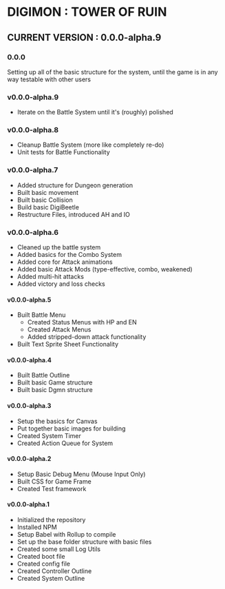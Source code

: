 # DIGIMON : TOWER OF RUIN

## CURRENT VERSION : 0.0.0-alpha.9

### 0.0.0
Setting up all of the basic structure for the system, until the game is in any way testable with other users

### v0.0.0-alpha.9
* Iterate on the Battle System until it's (roughly) polished

### v0.0.0-alpha.8
* Cleanup Battle System (more like completely re-do)
* Unit tests for Battle Functionality

### v0.0.0-alpha.7
* Added structure for Dungeon generation
* Built basic movement
* Built basic Collision
* Build basic DigiBeetle
* Restructure Files, introduced AH and IO

### v0.0.0-alpha.6
* Cleaned up the battle system
* Added basics for the Combo System
* Added core for Attack animations
* Added basic Attack Mods (type-effective, combo, weakened)
* Added multi-hit attacks
* Added victory and loss checks

#### v0.0.0-alpha.5
* Built Battle Menu
  * Created Status Menus with HP and EN
  * Created Attack Menus
  * Added stripped-down attack functionality
* Built Text Sprite Sheet Functionality

#### v0.0.0-alpha.4
* Built Battle Outline
* Built basic Game structure
* Built basic Dgmn structure

#### v0.0.0-alpha.3
* Setup the basics for Canvas
* Put together basic images for building
* Created System Timer
* Created Action Queue for System

#### v0.0.0-alpha.2
* Setup Basic Debug Menu (Mouse Input Only)
* Built CSS for Game Frame
* Created Test framework

#### v0.0.0-alpha.1
* Initialized the repository
* Installed NPM
* Setup Babel with Rollup to compile
* Set up the base folder structure with basic files
* Created some small Log Utils
* Created boot file
* Created config file
* Created Controller Outline
* Created System Outline